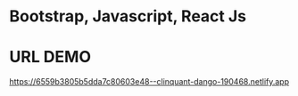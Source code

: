 # Bootstrap, Javascript, React Js
# URL DEMO
https://6559b3805b5dda7c80603e48--clinquant-dango-190468.netlify.app

